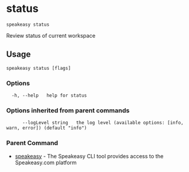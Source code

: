 # status  
`speakeasy status`  


Review status of current workspace  

## Usage

```
speakeasy status [flags]
```

### Options

```
  -h, --help   help for status
```

### Options inherited from parent commands

```
      --logLevel string   the log level (available options: [info, warn, error]) (default "info")
```

### Parent Command

* [speakeasy](README.md)	 - The Speakeasy CLI tool provides access to the Speakeasy.com platform
